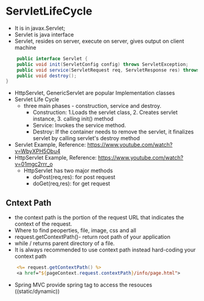 # ServletLifeCycle

* It is in javax.Servlet;
* Servlet is java interface
* Servlet, resides on server, execute on server, gives output on client machine
```java
	public interface Servlet {
	public void init(ServletConfig config) throws ServletException;
	public void service(ServletRequest req, ServletResponse res) throws ServletException, IOException;
	public void destroy();
}
```
* HttpServlet, GenericServlet are popular Implementation classes
* Servlet Life Cycle
  - three main phases - construction, service and destroy.
    - Construction: 1.Loads the servlet class, 2. Creates servlet instance, 3. calling init() method
    - Service: Invokes the service method.
    - Destroy: If the container needs to remove the servlet, it finalizes servlet by calling servlet's destroy method
* Servlet Example, Reference: https://www.youtube.com/watch?v=WbyXPH5Obu4
* HttpServlet Example, Reference: https://www.youtube.com/watch?v=01mgc2rrr_o
  - HttpServlet has two major methods
    - doPost(req,res): for post request
    - doGet(req,res): for get request


## Cntext Path
* the context path is the portion of the request URL that indicates the context of the request.
* Where to find peoperties, file, image, css and all
* request.getContextPath()- return root path of your application
* while / returns parent directory of a file.
* It is always recommended to use context path instead hard-coding your context path
```jsp
	<%= request.getContextPath() %>
	<a href="${pageContext.request.contextPath}/info/page.html">
```
* Spring MVC provide spring tag to access the resouces ((static/dynamic))
```html
```

